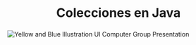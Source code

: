 <h1 align="center">Colecciones en Java </h1>

###
![Yellow and Blue Illustration UI Computer Group Presentation](https://github.com/user-attachments/assets/1252f8a3-76c3-4e6e-80a5-8855e55769dc)
